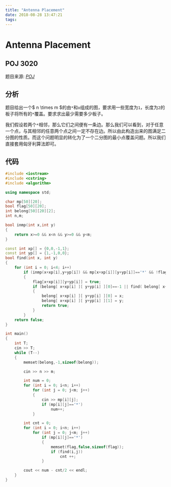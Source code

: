 ```yaml
---
title: "Antenna Placement"
date: 2018-08-28 13:47:21
tags: 
---
```


# Antenna Placement

## POJ 3020

<!--more-->

题目来源: [_POJ_](http://poj.org/problem?id=3020)

## 分析

题目给出一个$ n \times m $的由`*`和`o`组成的图，要求用一些宽度为`1`，长度为`2`的板子将所有的`*`覆盖。要求求出最少需要多少板子。

我们假设若两个`*`相邻，那么它们之间便有一条边。那么我们可以看到，对于任意一个点，与其相邻的任意两个点之间一定不存在边。所以由此构造出来的图满足二分图的性质。而这个问题明显的转化为了一个二分图的最小点覆盖问题。所以我们直接套用匈牙利算法即可。

## 代码

```C++
#include <iostream>
#include <cstring>
#include <algorithm>

using namespace std;

char mp[50][20];
bool flag[50][20];
int belong[50][20][2];
int n,m;

bool inmp(int x,int y)
{
    return x>=0 && x<n && y>=0 && y<m;
}

const int xp[] = {0,0,-1,1};
const int yp[] = {1,-1,0,0};
bool find(int x, int y)
{
    for (int i = 0; i<4; i++)
        if (inmp(x+xp[i],y+yp[i]) && mp[x+xp[i]][y+yp[i]]=='*' && !flag[x+xp[i]][y+yp[i]])
        {
            flag[x+xp[i]][y+yp[i]] = true;
            if (belong[ x+xp[i] ][ y+yp[i] ][0]==-1 || find( belong[ x+xp[i] ][ y+yp[i] ][0], belong[ x+xp[i] ][ y+yp[i] ][1]) )
            {
                belong[ x+xp[i] ][ y+yp[i] ][0] = x;
                belong[ x+xp[i] ][ y+yp[i] ][1] = y;
                return true;
            }
        }
    return false;
}

int main()
{
    int T;
    cin >> T;
    while (T--)
    {
        memset(belong,-1,sizeof(belong));

        cin >> n >> m;

        int num = 0;
        for (int i = 0; i<n; i++)
            for (int j = 0; j<m; j++)
            {
                cin >> mp[i][j];
                if (mp[i][j]=='*')
                    num++;
            }

        int cnt = 0;
        for (int i = 0; i<n; i++)
            for (int j = 0; j<m; j++)
                if (mp[i][j]=='*')
                {
                    memset(flag,false,sizeof(flag));
                    if (find(i,j))
                        cnt ++;
                }

        cout << num - cnt/2 << endl;
    }
}
```